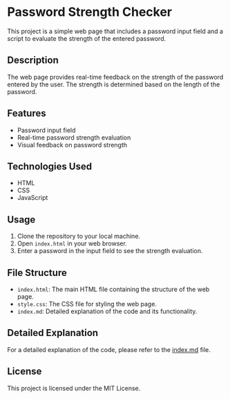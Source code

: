 # Password Strength Checker

This project is a simple web page that includes a password input field and a script to evaluate the strength of the entered password.

## Description

The web page provides real-time feedback on the strength of the password entered by the user. The strength is determined based on the length of the password.

## Features

- Password input field
- Real-time password strength evaluation
- Visual feedback on password strength

## Technologies Used

- HTML
- CSS
- JavaScript

## Usage

1. Clone the repository to your local machine.
2. Open `index.html` in your web browser.
3. Enter a password in the input field to see the strength evaluation.

## File Structure

- `index.html`: The main HTML file containing the structure of the web page.
- `style.css`: The CSS file for styling the web page.
- `index.md`: Detailed explanation of the code and its functionality.

## Detailed Explanation

For a detailed explanation of the code, please refer to the [index.md](index.md) file.

## License

This project is licensed under the MIT License.
